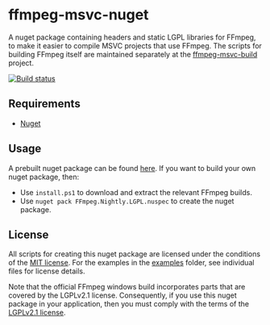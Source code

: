 # ffmpeg-msvc-nuget

A nuget package containing headers and static LGPL libraries for FFmpeg, to make it easier to compile MSVC projects that use FFmpeg. The scripts for building FFmpeg itself are maintained separately at the [ffmpeg-msvc-build](https://github.com/mcmtroffaes/ffmpeg-msvc-build) project.

[![Build status](https://ci.appveyor.com/api/projects/status/hgm9v7c0jg4galvv?svg=true)](https://ci.appveyor.com/project/mcmtroffaes/ffmpeg-msvc-nuget)

## Requirements

* [Nuget](https://www.nuget.org/)

## Usage

A prebuilt nuget package can be found [here](https://www.nuget.org/packages/FFmpeg.Nightly.LGPL/). If you want to build your own nuget package, then:

  * Use ``install.ps1`` to download and extract the relevant FFmpeg builds.
  * Use ``nuget pack FFmpeg.Nightly.LGPL.nuspec`` to create the nuget package.

## License

All scripts for creating this nuget package are licensed under the
conditions of the [MIT license](LICENSE.txt). For the examples in the
[examples](examples) folder, see individual files for license details.

Note that the official FFmpeg windows build incorporates parts that
are covered by the LGPLv2.1 license. Consequently, if you use this nuget
package in your application, then you must comply with the terms of
the [LGPLv2.1 license](https://www.gnu.org/licenses/old-licenses/lgpl-2.1.en.html).

